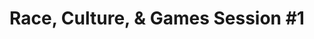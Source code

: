---
layout: default
category: session
id: race-culture-games-session-1
title: Race, Culture, & Games Session &#35;1

day: Saturday
time: 11&colon;30am - 12&colon;45pm
timeorder: 3
room: Rm. 845
---